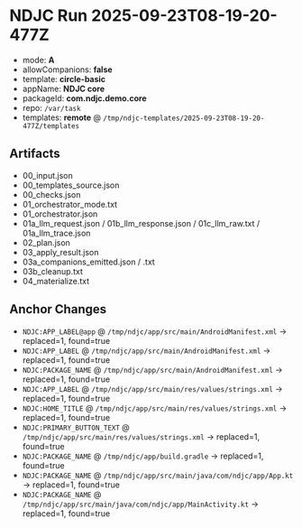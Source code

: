 # NDJC Run 2025-09-23T08-19-20-477Z

- mode: **A**
- allowCompanions: **false**
- template: **circle-basic**
- appName: **NDJC core**
- packageId: **com.ndjc.demo.core**
- repo: `/var/task`
- templates: **remote** @ `/tmp/ndjc-templates/2025-09-23T08-19-20-477Z/templates`

## Artifacts
- 00_input.json
- 00_templates_source.json
- 00_checks.json
- 01_orchestrator_mode.txt
- 01_orchestrator.json
- 01a_llm_request.json / 01b_llm_response.json / 01c_llm_raw.txt / 01a_llm_trace.json
- 02_plan.json
- 03_apply_result.json
- 03a_companions_emitted.json / .txt
- 03b_cleanup.txt
- 04_materialize.txt

## Anchor Changes
- `NDJC:APP_LABEL@app` @ `/tmp/ndjc/app/src/main/AndroidManifest.xml` → replaced=1, found=true
- `NDJC:APP_LABEL` @ `/tmp/ndjc/app/src/main/AndroidManifest.xml` → replaced=1, found=true
- `NDJC:PACKAGE_NAME` @ `/tmp/ndjc/app/src/main/AndroidManifest.xml` → replaced=1, found=true
- `NDJC:APP_LABEL` @ `/tmp/ndjc/app/src/main/res/values/strings.xml` → replaced=1, found=true
- `NDJC:HOME_TITLE` @ `/tmp/ndjc/app/src/main/res/values/strings.xml` → replaced=1, found=true
- `NDJC:PRIMARY_BUTTON_TEXT` @ `/tmp/ndjc/app/src/main/res/values/strings.xml` → replaced=1, found=true
- `NDJC:PACKAGE_NAME` @ `/tmp/ndjc/app/build.gradle` → replaced=1, found=true
- `NDJC:PACKAGE_NAME` @ `/tmp/ndjc/app/src/main/java/com/ndjc/app/App.kt` → replaced=1, found=true
- `NDJC:PACKAGE_NAME` @ `/tmp/ndjc/app/src/main/java/com/ndjc/app/MainActivity.kt` → replaced=1, found=true
